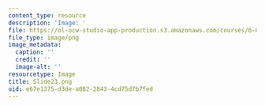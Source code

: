 ```yaml
---
content_type: resource
description: 'Image: '
file: https://ol-ocw-studio-app-production.s3.amazonaws.com/courses/6-004-computation-structures-spring-2017/e67e1375d3dea08228434cd75d7b7fed_Slide23.png
file_type: image/png
image_metadata:
  caption: ''
  credit: ''
  image-alt: ''
resourcetype: Image
title: Slide23.png
uid: e67e1375-d3de-a082-2843-4cd75d7b7fed
---
```

